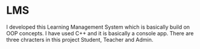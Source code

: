 # LMS
I developed this Learning Management System which is basically build on OOP concepts. I have used C++ and  it is basically a console app.
There are three chracters in this project Student, Teacher and Admin.
